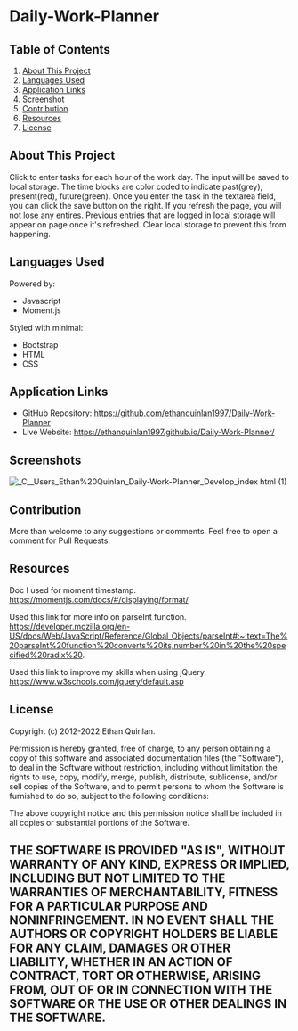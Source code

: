 # Daily-Work-Planner

## Table of Contents
1. [About This Project](#about)
2. [Languages Used](#laguages-used)
3. [Application Links](#application-links)
4. [Screenshot](#screenshot)
5. [Contribution](#contribute)
6. [Resources](#resource)
7. [License](#license)

## About This Project <a name="about"></a>
Click to enter tasks for each hour of the work day. The input will be saved to local storage. The time blocks are color coded to indicate past(grey), present(red), future(green). Once you enter the task in the textarea field, you can click the save button on the right. If you refresh the page, you will not lose any entires. Previous entries that are logged in local storage will appear on page once it's refreshed. Clear local storage to prevent this from happening.
## Languages Used <a name="laguages-used"></a>
Powered by:
- Javascript
- Moment.js

Styled with minimal:
- Bootstrap
- HTML
- CSS
## Application Links <a name="application-links"></a>

- GitHub Repository: https://github.com/ethanquinlan1997/Daily-Work-Planner
- Live Website: https://ethanquinlan1997.github.io/Daily-Work-Planner/

## Screenshots <a name="screenshot"></a>

![_C__Users_Ethan%20Quinlan_Daily-Work-Planner_Develop_index html (1)](https://user-images.githubusercontent.com/111590402/201768997-8b133474-f860-4024-b9f0-234e81a28f74.png)


## Contribution <a name="contribute"></a>

More than welcome to any suggestions or comments. Feel free to open a comment for Pull Requests. 


## Resources <a name="resource"></a>
Doc I used for moment timestamp.
https://momentjs.com/docs/#/displaying/format/

Used this link for more info on parseInt function.
https://developer.mozilla.org/en-US/docs/Web/JavaScript/Reference/Global_Objects/parseInt#:~:text=The%20parseInt%20function%20converts%20its,number%20in%20the%20specified%20radix%20.

Used this link to improve my skills when using jQuery.
https://www.w3schools.com/jquery/default.asp




## License <a name="license"></a>

Copyright (c) 2012-2022 Ethan Quinlan.

Permission is hereby granted, free of charge, to any person obtaining
a copy of this software and associated documentation files (the
"Software"), to deal in the Software without restriction, including
without limitation the rights to use, copy, modify, merge, publish,
distribute, sublicense, and/or sell copies of the Software, and to
permit persons to whom the Software is furnished to do so, subject to
the following conditions:

The above copyright notice and this permission notice shall be
included in all copies or substantial portions of the Software.

THE SOFTWARE IS PROVIDED "AS IS", WITHOUT WARRANTY OF ANY KIND,
EXPRESS OR IMPLIED, INCLUDING BUT NOT LIMITED TO THE WARRANTIES OF
MERCHANTABILITY, FITNESS FOR A PARTICULAR PURPOSE AND
NONINFRINGEMENT. IN NO EVENT SHALL THE AUTHORS OR COPYRIGHT HOLDERS BE
LIABLE FOR ANY CLAIM, DAMAGES OR OTHER LIABILITY, WHETHER IN AN ACTION
OF CONTRACT, TORT OR OTHERWISE, ARISING FROM, OUT OF OR IN CONNECTION
WITH THE SOFTWARE OR THE USE OR OTHER DEALINGS IN THE SOFTWARE.
---